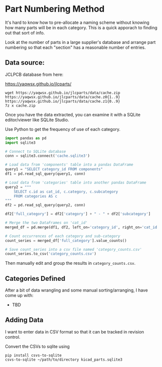# Part Numbering Method

It's hard to know how to pre-allocate a naming scheme without knowing how many parts will be in each category.  This is a quick apporach to finding out that sort of info.

Look at the number of parts in a large supplier's database and arrange part numbering so that each "section" has a reasonable number of entries.

## Data source:

JCLPCB database from here:

https://yaqwsx.github.io/jlcparts/

```shell
wget https://yaqwsx.github.io/jlcparts/data/cache.zip https://yaqwsx.github.io/jlcparts/data/cache.z0{1..9} https://yaqwsx.github.io/jlcparts/data/cache.z1{0..9}
7z x cache.zip
```

Once you have the data extracted, you can examine it with a SQLite editor/viewer like SQLite Studio.

Use Python to get the frequency of use of each category.

```python
import pandas as pd
import sqlite3

# Connect to SQLite database
conn = sqlite3.connect('cache.sqlite3')

# Load data from 'components' table into a pandas DataFrame
query1 = "SELECT category_id FROM components"
df1 = pd.read_sql_query(query1, conn)

# Load data from 'categories' table into another pandas DataFrame
query2 = """
    SELECT c.id as cat_id, c.category, c.subcategory 
    FROM categories AS c
"""
df2 = pd.read_sql_query(query2, conn)

df2['full_category'] = df2['category'] + " - " + df2['subcategory']

# Merge the two DataFrames on 'cat_id'
merged_df = pd.merge(df1, df2, left_on='category_id', right_on='cat_id')

# Count occurrences of each category and sub-category
count_series = merged_df['full_category'].value_counts()

# Save count_series into a csv file named 'category_counts.csv'
count_series.to_csv('category_counts.csv')
```

Then manually edit and group the results in `category_counts.csv`.

## Categories Defined

After a bit of data wrangling and some manual sorting/arranging, I have come up with:

* TBD

## Adding Data

I want to enter data in CSV format so that it can be tracked in revision control.

Convert the CSVs to sqlite using

```shell
pip install csvs-to-sqlite
csvs-to-sqlite ~/path/to/directory kicad_parts.sqlite3
```
